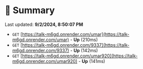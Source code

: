 # 📖 Summary
Last updated: **9/2/2024, 8:50:07 PM**

- `GET` [https://talk-m6gd.onrender.com/umar](https://talk-m6gd.onrender.com/umar) - **Up** (210ms)
- `GET` [https://talk-m6gd.onrender.com/9337](https://talk-m6gd.onrender.com/9337) - **Up** (142ms)
- `GET` [https://talk-m6gd.onrender.com/umar920](https://talk-m6gd.onrender.com/umar920) - **Up** (141ms)
